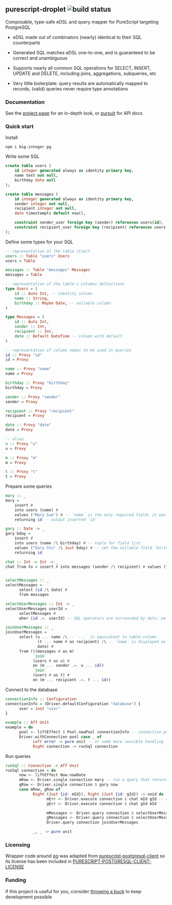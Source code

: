 ## purescript-droplet ![build status](https://github.com/easafe/purescript-droplet/actions/workflows/CI.yml/badge.svg)

Composable, type-safe eDSL and query mapper for PureScript targeting PostgreSQL

* eDSL made out of combinators (nearly) identical to their SQL counterparts

* Generated SQL matches eDSL one-to-one, and is guaranteed to be correct and unambiguous

* Supports nearly all common SQL operations for SELECT, INSERT, UPDATE and DELETE, including joins, aggregations, subqueries, etc

* Very little boilerplate: query results are automatically mapped to records, (valid) queries never require type annotations


### Documentation

See the [project page](https://droplet.asafe.dev/) for an in-depth look, or [pursuit](https://pursuit.purescript.org/packages/purescript-droplet) for API docs


### Quick start

Install

```
npm i big-integer pg
```

Write some SQL

```sql
create table users (
    id integer generated always as identity primary key,
    name text not null,
    birthday date null
);

create table messages (
    id integer generated always as identity primary key,
    sender integer not null,
    recipient integer not null,
    date timestamptz default now(),

    constraint sender_user foreign key (sender) references users(id),
    constraint recipient_user foreign key (recipient) references users(id)
);
```

Define some types for your SQL

```purescript
-- representation of the table itself
users :: Table "users" Users
users = Table

messages :: Table "messages" Messages
messages = Table

-- representation of the table's columns definitions
type Users = (
    id :: Auto Int, -- identity column
    name :: String,
    birthday :: Maybe Date, -- nullable column
)

type Messages = (
    id :: Auto Int,
    sender :: Int,
    recipient :: Int,
    date :: Default DateTime -- column with default
)

-- representation of column names to be used in queries
id :: Proxy "id"
id = Proxy

name :: Proxy "name"
name = Proxy

birthday :: Proxy "birthday"
birthday = Proxy

sender :: Proxy "sender"
sender = Proxy

recipient :: Proxy "recipient"
recipient = Proxy

date :: Proxy "date"
date = Proxy

-- alias
u :: Proxy "u"
u = Proxy

m :: Proxy "m"
m = Proxy

t :: Proxy "t"
t = Proxy
```

Prepare some queries

```purescript
mary :: _
mary =
    insert #
    into users (name) #
    values ("Mary Sue") # -- `name` is the only required field; it would be a type error to set `id`, as it is an identity column
    returning id -- output inserted `id`

gary :: Date -> _
gary bday =
    insert #
    into users (name /\ birthday) # -- tuple for field list
    values ("Gary Stu" /\ Just bday) # -- set the nullable field `birthday`
    returning id

chat :: Int -> Int -> _
chat from to = insert # into messages (sender /\ recipient) # values (from /\ to) -- `date` has a default value


selectMessages :: _
selectMessages =
      select (id /\ date) #
      from messages

selectUserMessages :: Int -> _
selectUserMessages userId =
      selectMessages #
      wher (id .=. userId) -- SQL operators are surrounded by dots; we can compare `id` to `userId` as type wrappers such as `Auto` are automatically stripped

joinUserMessages :: _
joinUserMessages =
      select (u ... name /\ -- `...` is equivalent to table.column
              (t ... name # as recipient) /\ -- `name` is displayed as recipient
              date) #
      from (((messages # as m)
            `join`
            (users # as u) #
            on (m ... sender .=. u ... id))
            `join`
            (users # as t) #
            on (m ... recipient .=. t ... id))
```

Connect to the database

```purescript
connectionInfo :: Configuration
connectionInfo = (Driver.defaultConfiguration "database") {
      user = Just "user"
}

example :: Aff Unit
example = do
      pool <- liftEffect $ Pool.newPool connectionInfo -- connection pool from PostgreSQL
      Driver.withConnection pool case _ of
            Left error -> pure unit -- or some more sensible handling
            Right connection -> runSql connection
```

Run queries

```purescript
runSql :: Connection -> Aff Unit
runSql connection = do
      now <- liftEffect Now.nowDate
      mRow <- Driver.single connection mary -- run a query that returns a single row
      gRow <- Driver.single connection $ gary now
      case mRow, gRow of
            Right (Just {id: mId}), Right (Just {id: gId}) -> void do
                  mErr <- Driver.execute connection $ chat mId gId -- run a query that doesn't produce an output
                  gErr <- Driver.execute connection $ chat gId mId

                  mMessages <- Driver.query connection $ selectUserMessages mId -- run a query that returns rows
                  gMessages <- Driver.query connection $ selectUserMessages gId -- rows are always records, the keys are the projected columns
                  Driver.query connection joinUserMessages

            _, _ -> pure unit
```



### Licensing

Wrapper code around [pg](https://github.com/brianc/node-postgres) was adapted from [purescript-postgresql-client](https://github.com/rightfold/purescript-postgresql-client) so its license has been included in [PURESCRIPT-POSTGRESQL-CLIENT-LICENSE](PURESCRIPT-POSTGRESQL-CLIENT-LICENSE)

### Funding

If this project is useful for you, consider [throwing a buck](https://asafe.dev/donate) to keep development possible